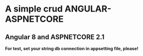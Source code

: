 # A simple crud ANGULAR-ASPNETCORE

## Angular 8 and ASPNETCORE 2.1

**For test, set your string db connection in appsetting file, please!**